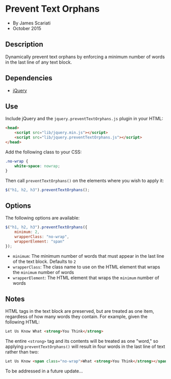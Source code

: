 # Prevent Text Orphans
* By James Scariati
* October 2015

## Description
Dynamically prevent text orphans by enforcing a minimum number of words in the last line of any text block.

## Dependencies
* [jQuery](http://jquery.com)

## Use
Include jQuery and the `jquery.preventTextOrphans.js` plugin in your HTML:

```html
<head>
	<script src="lib/jquery.min.js"></script>
	<script src="lib/jquery.preventTextOrphans.js"></script>
</head>
```

Add the following class to your CSS:

```css
.no-wrap {
	white-space: nowrap;
}
```

Then call `preventTextOrphans()` on the elements where you wish to apply it:

```javascript
$("h1, h2, h3").preventTextOrphans();
```

## Options

The following options are available:

```javascript
$("h1, h2, h3").preventTextOrphans({
	minimum: 2,
	wrapperClass: "no-wrap",
	wrapperElement: "span"
});
```

* `minimum`: The minimum number of words that must appear in the last line of the text block. Defaults to `2`
* `wrapperClass`: The class name to use on the HTML element that wraps the `minimum` number of words
* `wrapperElement`: The HTML element that wraps the `minimum` number of words

## Notes
HTML tags in the text block are preserved, but are treated as one item, regardless of how many words they contain. For example, given the following HTML:

```html
Let Us Know What <strong>You Think</strong>
```

The entire `<strong>` tag and its contents will be treated as one "word," so applying `preventTextOrphans()` will result in four words in the last line of text rather than two:

```html
Let Us Know <span class="no-wrap">What <strong>You Think</strong></span>
```

To be addressed in a future update...